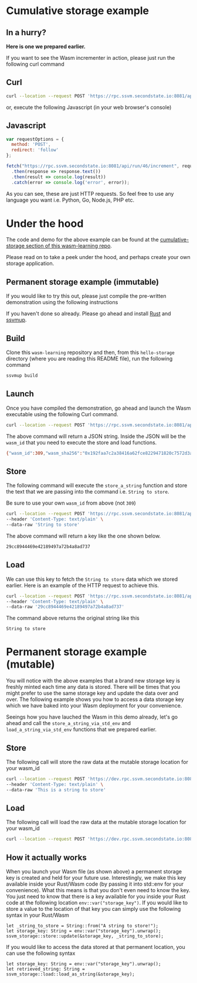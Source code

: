 # Cumulative storage example

## In a hurry?

**Here is one we prepared earlier.**

If you want to see the Wasm incrementer in action, please just run the following curl command

## Curl
```bash
curl --location --request POST 'https://rpc.ssvm.secondstate.io:8081/api/run/46/increment'
```

or, execute the following Javascript (in your web browser's console)
## Javascript
```Javascript
var requestOptions = {
  method: 'POST',
  redirect: 'follow'
};

fetch("https://rpc.ssvm.secondstate.io:8081/api/run/46/increment", requestOptions)
  .then(response => response.text())
  .then(result => console.log(result))
  .catch(error => console.log('error', error));
```
As you can see, these are just HTTP requests. So feel free to use any language you want i.e. Python, Go, Node.js, PHP etc.

# Under the hood

The code and demo for the above example can be found at the [cumulative-storage section of this wasm-learning repo](https://github.com/second-state/wasm-learning/blob/master/faas/cumulative-storage/README.md). 

Please read on to take a peek under the hood, and perhaps create your own storage application.

## Permanent storage example (immutable)

If you would like to try this out, please just compile the pre-written demonstration using the following instructions

If you haven't done so already. Please go ahead and install [Rust](https://www.rust-lang.org/tools/install) and [ssvmup](https://www.secondstate.io/articles/ssvmup/).

## Build
Clone this `wasm-learning` repository and then, from this `hello-storage` directory (where you are reading this README file), run the following command

```bash
ssvmup build
```

## Launch
Once you have compiled the demonstration, go ahead and launch the Wasm executable using the following Curl command.

```bash
curl --location --request POST 'https://rpc.ssvm.secondstate.io:8081/api/executables' --header 'Content-Type: application/octet-stream' --header 'SSVM-Description: storage' --data-binary '@pkg/hello_storage_bg.wasm'
```

The above command will return a JSON string. Inside the JSON will be the `wasm_id` that you need to execute the store and load functions.

```bash
{"wasm_id":309,"wasm_sha256":"0x192faa7c2a38416a62fce8229471820c7572d3af7cc2e4426af288305032c50d","SSVM_Usage_Key":"00000000-0000-0000-0000-000000000000","SSVM_Admin_Key":"8c0b8448-5472-4180-bd0e-6d034eed0b7c"}
```

## Store
The following command will execute the `store_a_string` function and store the text that we are passing into the command i.e. `String to store`.

Be sure to use your own `wasm_id` from above (not `309`)

```bash
curl --location --request POST 'https://rpc.ssvm.secondstate.io:8081/api/run/309/store_a_string' \
--header 'Content-Type: text/plain' \
--data-raw 'String to store'
```

The above command will return a key like the one shown below.
```bash
29cc8944469e42189497a72b4a8ad737
```
## Load
We can use this key to fetch the `String to store` data which we stored earlier. Here is an example of the HTTP request to achieve this.

```bash
curl --location --request POST 'https://rpc.ssvm.secondstate.io:8081/api/run/123/load_a_string' \
--header 'Content-Type: text/plain' \
--data-raw '29cc8944469e42189497a72b4a8ad737'
```

The command above returns the original string like this

```
String to store
```

# Permanent storage example (mutable)

You will notice with the above examples that a brand new storage key is freshly minted each time any data is stored. There will be times that you might prefer to use the same storage key and update the data over and over. The following example shows you how to access a data storage key which we have baked into your Wasm deployment for your convenience.

Seeings how you have lauched the Wasm in this demo already, let's go ahead and call the `store_a_string_via_std_env` and `load_a_string_via_std_env` functions that we prepared earlier.

## Store
The following call will store the raw data at the mutable storage location for your wasm_id
```bash
curl --location --request POST 'https://dev.rpc.ssvm.secondstate.io:8081/api/run/wasm_id/store_a_string_via_std_env' \
--header 'Content-Type: text/plain' \
--data-raw 'This is a string to store'
```

## Load
The following call will load the raw data at the mutable storage location for your wasm_id
```bash
curl --location --request POST 'https://dev.rpc.ssvm.secondstate.io:8081/api/run/wasm_id/load_a_string_via_std_env'
```
## How it actually works

When you launch your Wasm file (as shown above) a permanent storage key is created and held for your future use. Interestingly, we make this key available inside your Rust/Wasm code (by passing it into std::env for your convenience). What this means is that you don't even need to know the key. You just need to know that there is a key available for you inside your Rust code at the following location `env::var("storage_key")`. If you would like to store a value to the location of that key you can simply use the following syntax in your Rust/Wasm
```
let _string_to_store = String::from("A string to store!");
let storage_key: String = env::var("storage_key").unwrap();
ssvm_storage::store::update(&storage_key, _string_to_store);
```
If you would like to access the data stored at that permanent location, you can use the following syntax
```
let storage_key: String = env::var("storage_key").unwrap();
let retrieved_string: String = ssvm_storage::load::load_as_string(&storage_key);
```



